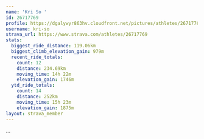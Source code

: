 ```yaml
---
name: 'Kri So '
id: 26717769
profile: https://dgalywyr863hv.cloudfront.net/pictures/athletes/26717769/7761026/13/large.jpg
username: kri-so
strava_url: https://www.strava.com/athletes/26717769
stats:
  biggest_ride_distance: 119.06km
  biggest_climb_elevation_gain: 979m
  recent_ride_totals:
    count: 12
    distance: 234.69km
    moving_time: 14h 22m
    elevation_gain: 1746m
  ytd_ride_totals:
    count: 14
    distance: 252km
    moving_time: 15h 23m
    elevation_gain: 1875m
layout: strava_member
--- 
```

...

